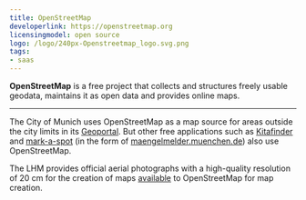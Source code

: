 ```yaml
---
title: OpenStreetMap
developerlink: https://openstreetmap.org
licensingmodel: open source
logo: /logo/240px-Openstreetmap_logo.svg.png
tags:
- saas
---
```

__OpenStreetMap__ is a free project that collects and structures freely usable geodata, maintains it as open data and provides online maps.

---

The City of Munich uses OpenStreetMap as a map source for areas outside the city limits in its [Geoportal](geoportal.html).
But other free applications such as [Kitafinder](https://kitafinder.muenchen.de/elternportal/de/einrichtungen/karte/ergebnisse) and [mark-a-spot](mark-a-spot.html) (in the form of [maengelmelder.muenchen.de](https://maengelmelder.muenchen.de)) also use OpenStreetMap.

The LHM provides official aerial photographs with a high-quality resolution of 20 cm for the creation of maps [available](https://github.com/osmlab/editor-layer-index/blob/gh-pages/sources/europe/de/AktuelleLuftbilderDerLandeshauptstadtMuenchen20cm.geojson?short_path=cdc4d8a) to OpenStreetMap for map creation.
